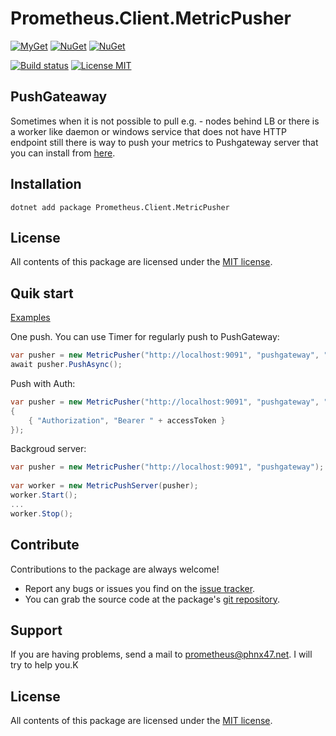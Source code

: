 # Prometheus.Client.MetricPusher

[![MyGet](https://img.shields.io/myget/prometheus-client-net/vpre/Prometheus.Client.MetricPusher.svg?label=myget)](https://www.myget.org/feed/prometheus-client-net/package/nuget/Prometheus.Client.MetricPusher)
[![NuGet](https://img.shields.io/nuget/v/Prometheus.Client.MetricPusher.svg)](https://www.nuget.org/packages/Prometheus.Client.MetricPusher)
[![NuGet](https://img.shields.io/nuget/dt/Prometheus.Client.MetricPusher.svg)](https://www.nuget.org/packages/Prometheus.Client.MetricPusher)

[![Build status](https://ci.appveyor.com/api/projects/status/46twv9kokpnv6952?svg=true)](https://ci.appveyor.com/project/PrometheusClientNet/prometheus-client-metricpusher)
[![License MIT](https://img.shields.io/badge/license-MIT-green.svg)](https://opensource.org/licenses/MIT) 

## PushGateaway

Sometimes when it is not possible to pull e.g. - nodes behind LB or there is a worker like daemon or windows service that does not have HTTP endpoint still there is way to push your metrics to Pushgateway server that you can install from [here](https://github.com/prometheus/pushgateway/releases "here").

## Installation

	dotnet add package Prometheus.Client.MetricPusher

## License

All contents of this package are licensed under the [MIT license](https://opensource.org/licenses/MIT).


## Quik start

[Examples](https://github.com/PrometheusClientNet/Prometheus.Client.Examples/tree/master/MetricPusher)

One push. You can use Timer for regularly push to PushGateway:
```csharp
var pusher = new MetricPusher("http://localhost:9091", "pushgateway", "instance");
await pusher.PushAsync();
```

Push with Auth:
```csharp
var pusher = new MetricPusher("http://localhost:9091", "pushgateway", "instance", new Dictionary<string, string>
{
    { "Authorization", "Bearer " + accessToken }
});
```

Backgroud server:

```csharp
var pusher = new MetricPusher("http://localhost:9091", "pushgateway");
            
var worker = new MetricPushServer(pusher);
worker.Start();
...
worker.Stop();

```

## Contribute

Contributions to the package are always welcome!

* Report any bugs or issues you find on the [issue tracker](https://github.com/PrometheusClientNet/Prometheus.Client.MetricPusher/issues).
* You can grab the source code at the package's [git repository](https://github.com/PrometheusClientNet/Prometheus.Client.MetricPusher).

## Support

If you are having problems, send a mail to [prometheus@phnx47.net](mailto://prometheus@phnx47.net). I will try to help you.K

## License

All contents of this package are licensed under the [MIT license](https://opensource.org/licenses/MIT).


